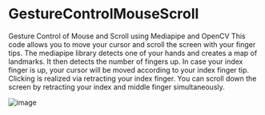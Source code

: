 # GestureControlMouseScroll
Gesture Control of Mouse and Scroll using Mediapipe and OpenCV
This code allows you to move your cursor and scroll the screen with your finger tips.
The mediapipe library detects one of your hands and creates a map of landmarks. It then detects the number of fingers up.
In case your index finger is up, your cursor will be moved according to your index finger tip.
Clicking is realized via retracting your index finger. You can scroll down the screen by retracting your index and middle finger simultaneously.

![image](https://github.com/BierschneiderEmanuel/GestureControlMouseScroll/assets/77926785/d7e0f04e-d4af-4cf8-a706-44bf1e308fc3)
